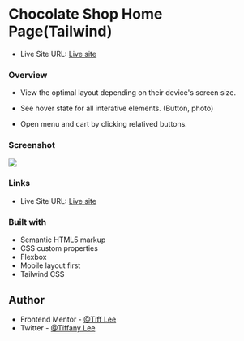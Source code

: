# Chocolate Shop Home Page(Tailwind)

- Live Site URL: [Live site](https://your-live-site-url.com)

### Overview

- View the optimal layout depending on their device's screen size.

- See hover state for all interative elements. (Button, photo)

- Open menu and cart by clicking relatived buttons.

### Screenshot

![](./dist/image/screenshot.png)

### Links

- Live Site URL: [Live site](https://your-live-site-url.com)

### Built with

- Semantic HTML5 markup
- CSS custom properties
- Flexbox
- Mobile layout first
- Tailwind CSS

## Author

- Frontend Mentor - [@Tiff Lee](https://www.frontendmentor.io/profile/tifflee7784)
- Twitter - [@Tiffany Lee](https://twitter.com/CodeTiffanyL)
